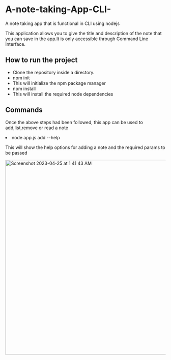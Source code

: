 # A-note-taking-App-CLI-
A note taking app that is functional in CLI using nodejs
<p>This application allows you to give the title and description of the note that you can save in the app.It is only accessible through Command Line Interface.</p>
<h2>How to run the project</h2>
<ul>
<li>Clone the repository inside a directory.</li>
<li>npm init</li>
<li>This will initialize the npm package manager</li>
<li>npm install</li>
<li>This will install the required node dependencies</li>
</ul>

<h2>Commands </h2>
<p>Once the above steps had been followed, this app can be used to add,list,remove or read a note</p>
<li>node app.js add --help </li>
<p>This will show the help options for adding a note and the required params to be passed</p>
<img width="613" alt="Screenshot 2023-04-25 at 1 41 43 AM" src="https://user-images.githubusercontent.com/54775910/234103895-0c477af9-5a71-40fa-932f-84eeb9015ebf.png">
